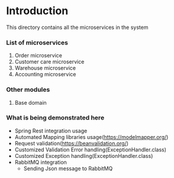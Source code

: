 # Introduction

This directory contains all the microservices in the system

### List of microservices

1. Order microservice
2. Customer care microservice
3. Warehouse microservice
4. Accounting microservice

### Other modules

1. Base domain

### What is being demonstrated here
- Spring Rest integration usage
- Automated Mapping libraries usage(https://modelmapper.org/)
- Request validation(https://beanvalidation.org/)
- Customized Validation Error handling(ExceptionHandler.class)
- Customized Exception handling(ExceptionHandler.class)
- RabbitMQ integration
  - Sending Json message to RabbitMQ
